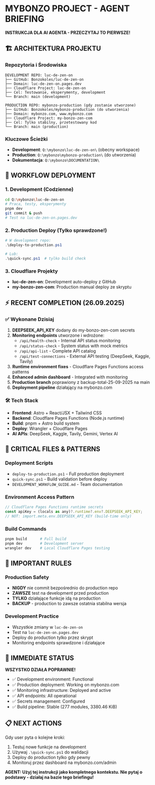 # MYBONZO PROJECT - AGENT BRIEFING
**INSTRUKCJA DLA AI AGENTA - PRZECZYTAJ TO PIERWSZE!**

## 🏗️ ARCHITEKTURA PROJEKTU

### Repozytoria i Środowiska
```
DEVELOPMENT REPO: luc-de-zen-on
├── GitHub: Bonzokoles/luc-de-zen-on
├── Domain: luc-de-zen-on.pages.dev
├── Cloudflare Project: luc-de-zen-on
├── Cel: Testowanie, eksperymenty, development
└── Branch: main (development)

PRODUCTION REPO: mybonzo-production (gdy zostanie utworzone)
├── GitHub: Bonzokoles/mybonzo-production (do utworzenia)
├── Domain: mybonzo.com, www.mybonzo.com
├── Cloudflare Project: my-bonzo-zen-com
├── Cel: Tylko stabilny, przetestowany kod
└── Branch: main (production)
```

### Kluczowe Ścieżki
- **Development**: `Q:\mybonzo\luc-de-zen-on\` (obecny workspace)
- **Production**: `Q:\mybonzo\mybonzo-production\` (do utworzenia)
- **Dokumentacja**: `Q:\mybonzo\DOCUMENTATION\`

## 🚀 WORKFLOW DEPLOYMENT

### 1. Development (Codzienne)
```bash
cd Q:\mybonzo\luc-de-zen-on
# Praca, testy, eksperymenty
pnpm dev
git commit & push
# Test na luc-de-zen-on.pages.dev
```

### 2. Production Deploy (Tylko sprawdzone!)
```powershell
# W development repo:
.\deploy-to-production.ps1

# Lub:
.\quick-sync.ps1  # tylko build check
```

### 3. Cloudflare Projekty
- **luc-de-zen-on**: Development auto-deploy z GitHub
- **my-bonzo-zen-com**: Production manual deploy ze skryptu

## ⚡ RECENT COMPLETION (26.09.2025)

### ✅ Wykonane Dzisiaj
1. **DEEPSEEK_API_KEY** dodany do my-bonzo-zen-com secrets
2. **Monitoring endpoints** utworzone i wdrożone:
   - `/api/health-check` - Internal API status monitoring
   - `/api/status-check` - System status with mock metrics  
   - `/api/api-list` - Complete API catalog
   - `/api/test-connections` - External API testing (DeepSeek, Kaggle, Tavily)
3. **Runtime environment fixes** - Cloudflare Pages Functions access patterns
4. **Enhanced admin dashboard** - Integrated with monitoring
5. **Production branch** poprawiony z backup-total-25-09-2025 na main
6. **Deployment pipeline** działający na mybonzo.com

### 🛠️ Tech Stack
- **Frontend**: Astro + React/JSX + Tailwind CSS
- **Backend**: Cloudflare Pages Functions (Node.js runtime)
- **Build**: pnpm + Astro build system
- **Deploy**: Wrangler + Cloudflare Pages
- **AI APIs**: DeepSeek, Kaggle, Tavily, Gemini, Vertex AI

## 🔧 CRITICAL FILES & PATTERNS

### Deployment Scripts
- `deploy-to-production.ps1` - Full production deployment
- `quick-sync.ps1` - Build validation before deploy
- `DEVELOPMENT_WORKFLOW_GUIDE.md` - Team documentation

### Environment Access Pattern
```javascript
// Cloudflare Pages Functions runtime secrets
const apiKey = (locals as any)?.runtime?.env?.DEEPSEEK_API_KEY;
// NOT: import.meta.env.DEEPSEEK_API_KEY (build-time only)
```

### Build Commands
```bash
pnpm build      # Full build
pnpm dev        # Development server
wrangler dev    # Local Cloudflare Pages testing
```

## 🚨 IMPORTANT RULES

### Production Safety
- **NIGDY** nie commit bezpośrednio do production repo
- **ZAWSZE** test na development przed production
- **TYLKO** działające funkcje idą na production
- **BACKUP** - production to zawsze ostatnia stabilna wersja

### Development Practice
- Wszystkie zmiany w `luc-de-zen-on`
- Test na `luc-de-zen-on.pages.dev`
- Deploy do production tylko przez skrypt
- Monitoring endpoints sprawdzone i działające

## 🎯 IMMEDIATE STATUS

**WSZYSTKO DZIAŁA POPRAWNIE!**
- ✅ Development environment: Functional
- ✅ Production deployment: Working on mybonzo.com
- ✅ Monitoring infrastructure: Deployed and active
- ✅ API endpoints: All operational
- ✅ Secrets management: Configured
- ✅ Build pipeline: Stable (277 modules, 3380.46 KiB)

## 📋 NEXT ACTIONS

Gdy user pyta o kolejne kroki:
1. Testuj nowe funkcje na development
2. Używaj `.\quick-sync.ps1` do walidacji
3. Deploy do production tylko gdy pewny
4. Monitoruj przez dashboard na mybonzo.com/admin

**AGENT: Użyj tej instrukcji jako kompletnego kontekstu. Nie pytaj o podstawy - działaj na bazie tego briefingu!**
